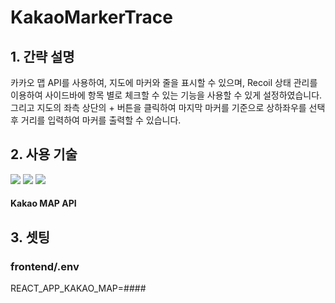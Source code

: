 # KakaoMarkerTrace

<h2>1. 간략 설명</h2>
카카오 맵 API를 사용하여, 지도에 마커와 줄을 표시할 수 있으며, Recoil 상태 관리를 이용하여 사이드바에 항목 별로 체크할 수 있는 기능을 사용할 수 있게 설정하였습니다.
그리고 지도의 좌측 상단의 + 버튼을 클릭하여 마지막 마커를 기준으로 상하좌우를 선택 후 거리를 입력하여 마커를 출력할 수 있습니다.

<h2>2. 사용 기술</h2>
<div>
<img src="https://img.shields.io/badge/-React-blue"/>
<img src="https://img.shields.io/badge/-Recoil-turquoise"/>
<img src="https://img.shields.io/badge/-TypeScript-blue"/>
<h4>Kakao MAP API</h4>
</div>

<h2>3. 셋팅</h2>
<h3>frontend/.env</h3>
REACT_APP_KAKAO_MAP=####
